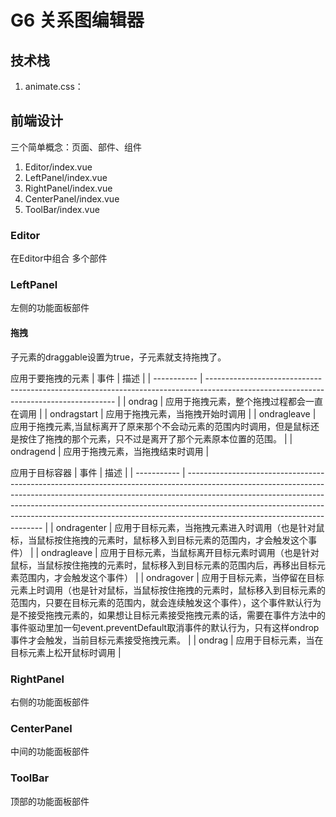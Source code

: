 # G6 关系图编辑器

## 技术栈

1. animate.css：

## 前端设计

三个简单概念：页面、部件、组件

1. Editor/index.vue
2. LeftPanel/index.vue
3. RightPanel/index.vue
4. CenterPanel/index.vue
5. ToolBar/index.vue

### Editor

在Editor中组合 多个部件

### LeftPanel

左侧的功能面板部件

#### 拖拽

子元素的draggable设置为true，子元素就支持拖拽了。

应用于要拖拽的元素
| 事件        | 描述                                                                                                                                  |
| ----------- | ------------------------------------------------------------------------------------------------------------------------------------- |
| ondrag      | 应用于拖拽元素，整个拖拽过程都会一直在调用                                                                                            |
| ondragstart | 应用于拖拽元素，当拖拽开始时调用                                                                                                      |
| ondragleave | 应用于拖拽元素,当鼠标离开了原来那个不会动元素的范围内时调用，但是鼠标还是按住了拖拽的那个元素，只不过是离开了那个元素原本位置的范围。 |
| ondragend   | 应用于拖拽元素，当拖拽结束时调用                                                                                                      |

应用于目标容器
| 事件        | 描述                                                                                                                                                                                                                                                                                                                                                               |
| ----------- | ------------------------------------------------------------------------------------------------------------------------------------------------------------------------------------------------------------------------------------------------------------------------------------------------------------------------------------------------------------------ |
| ondragenter | 应用于目标元素，当拖拽元素进入时调用（也是针对鼠标，当鼠标按住拖拽的元素时，鼠标移入到目标元素的范围内，才会触发这个事件）                                                                                                                                                                                                                                         |
| ondragleave | 应用于目标元素，当鼠标离开目标元素时调用（也是针对鼠标，当鼠标按住拖拽的元素时，鼠标移入到目标元素的范围内后，再移出目标元素范围内，才会触发这个事件）                                                                                                                                                                                                             |
| ondragover  | 应用于目标元素，当停留在目标元素上时调用（也是针对鼠标，当鼠标按住拖拽的元素时，鼠标移入到目标元素的范围内，只要在目标元素的范围内，就会连续触发这个事件），这个事件默认行为是不接受拖拽元素的，如果想让目标元素接受拖拽元素的话，需要在事件方法中的事件驱动里加一句event.preventDefault取消事件的默认行为，只有这样ondrop事件才会触发，当前目标元素接受拖拽元素。 |
| ondrag | 应用于目标元素，当在目标元素上松开鼠标时调用                                                                                                                                                                                                                                                                                                                       |

### RightPanel

右侧的功能面板部件

### CenterPanel

中间的功能面板部件

### ToolBar

顶部的功能面板部件

